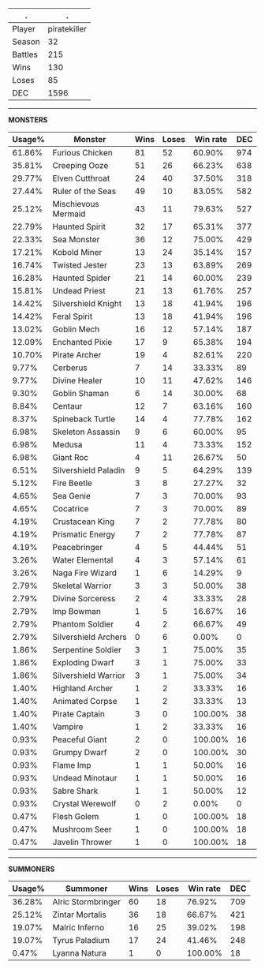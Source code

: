 .|.
|-|-
Player|piratekiller
Season|32
Battles|215
Wins|130
Loses|85
DEC|1596

---
**MONSTERS**

Usage%|Monster|Wins|Loses|Win rate|DEC|
-|-|-|-|-|-|
61.86%|Furious Chicken|81|52|60.90%|974|
35.81%|Creeping Ooze|51|26|66.23%|638|
29.77%|Elven Cutthroat|24|40|37.50%|318|
27.44%|Ruler of the Seas|49|10|83.05%|582|
25.12%|Mischievous Mermaid|43|11|79.63%|527|
22.79%|Haunted Spirit|32|17|65.31%|377|
22.33%|Sea Monster|36|12|75.00%|429|
17.21%|Kobold Miner|13|24|35.14%|157|
16.74%|Twisted Jester|23|13|63.89%|269|
16.28%|Haunted Spider|21|14|60.00%|239|
15.81%|Undead Priest|21|13|61.76%|257|
14.42%|Silvershield Knight|13|18|41.94%|196|
14.42%|Feral Spirit|13|18|41.94%|196|
13.02%|Goblin Mech|16|12|57.14%|187|
12.09%|Enchanted Pixie|17|9|65.38%|194|
10.70%|Pirate Archer|19|4|82.61%|220|
9.77%|Cerberus|7|14|33.33%|89|
9.77%|Divine Healer|10|11|47.62%|146|
9.30%|Goblin Shaman|6|14|30.00%|68|
8.84%|Centaur|12|7|63.16%|160|
8.37%|Spineback Turtle|14|4|77.78%|162|
6.98%|Skeleton Assassin|9|6|60.00%|95|
6.98%|Medusa|11|4|73.33%|152|
6.98%|Giant Roc|4|11|26.67%|50|
6.51%|Silvershield Paladin|9|5|64.29%|139|
5.12%|Fire Beetle|3|8|27.27%|32|
4.65%|Sea Genie|7|3|70.00%|93|
4.65%|Cocatrice|7|3|70.00%|89|
4.19%|Crustacean King|7|2|77.78%|80|
4.19%|Prismatic Energy|7|2|77.78%|87|
4.19%|Peacebringer|4|5|44.44%|51|
3.26%|Water Elemental|4|3|57.14%|61|
3.26%|Naga Fire Wizard|1|6|14.29%|9|
2.79%|Skeletal Warrior|3|3|50.00%|38|
2.79%|Divine Sorceress|2|4|33.33%|28|
2.79%|Imp Bowman|1|5|16.67%|16|
2.79%|Phantom Soldier|4|2|66.67%|49|
2.79%|Silvershield Archers|0|6|0.00%|0|
1.86%|Serpentine Soldier|3|1|75.00%|35|
1.86%|Exploding Dwarf|3|1|75.00%|33|
1.86%|Silvershield Warrior|3|1|75.00%|34|
1.40%|Highland Archer|1|2|33.33%|16|
1.40%|Animated Corpse|1|2|33.33%|13|
1.40%|Pirate Captain|3|0|100.00%|38|
1.40%|Vampire|1|2|33.33%|16|
0.93%|Peaceful Giant|2|0|100.00%|16|
0.93%|Grumpy Dwarf|2|0|100.00%|30|
0.93%|Flame Imp|1|1|50.00%|16|
0.93%|Undead Minotaur|1|1|50.00%|16|
0.93%|Sabre Shark|1|1|50.00%|12|
0.93%|Crystal Werewolf|0|2|0.00%|0|
0.47%|Flesh Golem|1|0|100.00%|18|
0.47%|Mushroom Seer|1|0|100.00%|18|
0.47%|Javelin Thrower|1|0|100.00%|18|

---
**SUMMONERS**

Usage%|Summoner|Wins|Loses|Win rate|DEC|
-|-|-|-|-|-|
36.28%|Alric Stormbringer|60|18|76.92%|709|
25.12%|Zintar Mortalis|36|18|66.67%|421|
19.07%|Malric Inferno|16|25|39.02%|198|
19.07%|Tyrus Paladium|17|24|41.46%|248|
0.47%|Lyanna Natura|1|0|100.00%|18|
